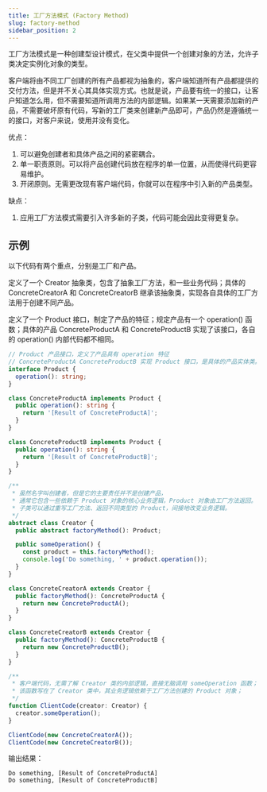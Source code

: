 ```yaml
---
title: 工厂方法模式 (Factory Method)
slug: factory-method
sidebar_position: 2
---
```



工厂方法模式是一种创建型设计模式，在父类中提供一个创建对象的方法，允许子类决定实例化对象的类型。

客户端将由不同工厂创建的所有产品都视为抽象的，客户端知道所有产品都提供的交付方法，但是并不关心其具体实现方式。也就是说，产品要有统一的接口，让客户知道怎么用，但不需要知道所调用方法的内部逻辑。如果某一天需要添加新的产品，不需要破坏原有代码，写新的工厂类来创建新产品即可，产品仍然是遵循统一的接口，对客户来说，使用并没有变化。

优点：
1. 可以避免创建者和具体产品之间的紧密耦合。
2. 单一职责原则。可以将产品创建代码放在程序的单一位置，从而使得代码更容易维护。
3. 开闭原则。无需更改现有客户端代码，你就可以在程序中引入新的产品类型。

缺点：
1. 应用工厂方法模式需要引入许多新的子类，代码可能会因此变得更复杂。

## 示例
以下代码有两个重点，分别是工厂和产品。

定义了一个 Creator 抽象类，包含了抽象工厂方法，和一些业务代码；具体的 ConcreteCreatorA 和 ConcreteCreatorB 继承该抽象类，实现各自具体的工厂方法用于创建不同产品。

定义了一个 Product 接口，制定了产品的特征；规定产品有一个 operation() 函数；具体的产品 ConcreteProductA 和 ConcreteProductB 实现了该接口，各自的 operation() 内部代码都不相同。

```ts
// Product 产品接口，定义了产品具有 operation 特征
// ConcreteProductA ConcreteProductB 实现 Product 接口，是具体的产品实体类。
interface Product {
  operation(): string;
}

class ConcreteProductA implements Product {
  public operation(): string {
    return '[Result of ConcreteProductA]';
  }
}

class ConcreteProductB implements Product {
  public operation(): string {
    return '[Result of ConcreteProductB]';
  }
}

/**
 * 虽然名字叫创建者，但是它的主要责任并不是创建产品，
 * 通常它包含一些依赖于 Product 对象的核心业务逻辑，Product 对象由工厂方法返回。
 * 子类可以通过重写工厂方法、返回不同类型的 Product，间接地改变业务逻辑。
 */
abstract class Creator {
  public abstract factoryMethod(): Product;

  public someOperation() {
    const product = this.factoryMethod();
    console.log('Do something, ' + product.operation());
  }
}

class ConcreteCreatorA extends Creator {
  public factoryMethod(): ConcreteProductA {
    return new ConcreteProductA();
  }
}

class ConcreteCreatorB extends Creator {
  public factoryMethod(): ConcreteProductB {
    return new ConcreteProductB();
  }
}

/**
 * 客户端代码，无需了解 Creator 类的内部逻辑，直接无脑调用 someOperation 函数；
 * 该函数写在了 Creator 类中，其业务逻辑依赖于工厂方法创建的 Product 对象；
 */
function ClientCode(creator: Creator) {
  creator.someOperation();
}

ClientCode(new ConcreteCreatorA());
ClientCode(new ConcreteCreatorB());
```

输出结果：
```
Do something, [Result of ConcreteProductA]
Do something, [Result of ConcreteProductB]
```